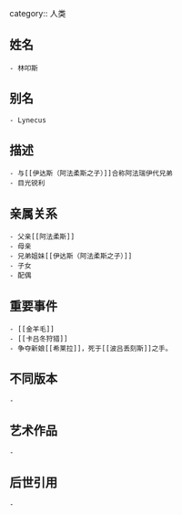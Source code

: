 category:: 人类
## 姓名
	- 林叩斯
## 别名
	- Lynecus
## 描述
	- 与[[伊达斯（阿法柔斯之子）]]合称阿法瑞伊代兄弟
	- 目光锐利
## 亲属关系
	- 父亲[[阿法柔斯]]
	- 母亲
	- 兄弟姐妹[[伊达斯（阿法柔斯之子）]]
	- 子女
	- 配偶
## 重要事件
	- [[金羊毛]]
	- [[卡吕冬狩猎]]
	- 争夺新娘[[希莱拉]]，死于[[波吕丢刻斯]]之手。
## 不同版本
	-
## 艺术作品
	-
## 后世引用
	-
